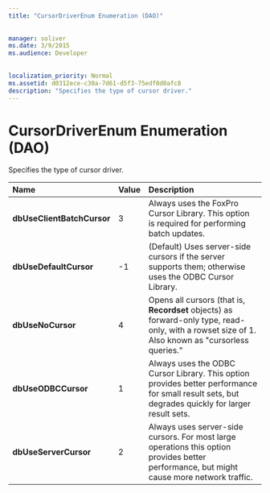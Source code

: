 ```yaml
---
title: "CursorDriverEnum Enumeration (DAO)"
  
  
manager: soliver
ms.date: 3/9/2015
ms.audience: Developer
 
  
localization_priority: Normal
ms.assetid: d0312ece-c30a-7d61-d5f3-75edf0d0afc8
description: "Specifies the type of cursor driver."
---
```


# CursorDriverEnum Enumeration (DAO)

Specifies the type of cursor driver.
  
|**Name**|**Value**|**Description**|
|:-----|:-----|:-----|
|**dbUseClientBatchCursor** <br/> |3  <br/> |Always uses the FoxPro Cursor Library. This option is required for performing batch updates.  <br/> |
|**dbUseDefaultCursor** <br/> |-1  <br/> |(Default) Uses server-side cursors if the server supports them; otherwise uses the ODBC Cursor Library.  <br/> |
|**dbUseNoCursor** <br/> |4  <br/> |Opens all cursors (that is, **Recordset** objects) as forward-only type, read-only, with a rowset size of 1. Also known as "cursorless queries."  <br/> |
|**dbUseODBCCursor** <br/> |1  <br/> |Always uses the ODBC Cursor Library. This option provides better performance for small result sets, but degrades quickly for larger result sets.  <br/> |
|**dbUseServerCursor** <br/> |2  <br/> |Always uses server-side cursors. For most large operations this option provides better performance, but might cause more network traffic.  <br/> |
   

